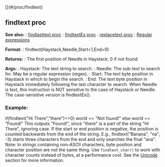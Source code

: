 []{#/proc/findtext}
  ## findtext proc
  **See also:**
  :   [findlasttext proc](ref/proc/findlasttext)
  :   [findtextEx proc](ref/proc/findtextEx)
  :   [replacetext proc](ref/proc/replacetext)
  :   [Regular expressions](ref/%7Bnotes%7D/regex)
  <!-- -->
  **Format:**
  :   findtext(Haystack,Needle,Start=1,End=0)
  <!-- -->
  **Returns:**
  :   The first position of Needle in Haystack; 0 if not found.
  <!-- -->
  **Args:**
  :   Haystack: The text string to search.
  :   Needle: The sub-text to search for. May be a regular expression
      (regex).
  :   Start: The text byte position in Haystack in which to begin the
      search.
  :   End: The text byte position in Haystack immediately following the
      last character to search.
  When Needle is text, this instruction is NOT sensitive to the case of
  Haystack or Needle. The case-sensitive version is findtextEx().
  ### Example:
  if(findtext(\"Hi There\",\"there\")==0) world \<\< \"Not found!\" else
  world \<\< \"Found!\"
  This outputs \"Found!\", since \"there\" is a part of the string \"Hi
  There\", ignoring case.
  If the start or end position is negative, the position is counted
  backwards from the end of the string. E.g., findtext(\"Banana\", \"na\",
  -3) starts three characters from the end and only searches the final
  \"ana\".
  Note: In strings containing non-ASCII characters, byte position and
  character position are not the same thing. Use `findtext_char()` to work
  with character counts instead of bytes, at a performance cost. See the
  [Unicode](ref/%7Bnotes%7D/Unicode) section for more information.